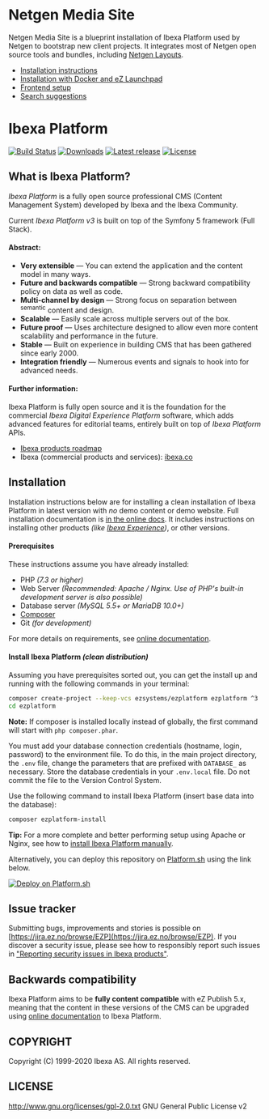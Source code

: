# Netgen Media Site

Netgen Media Site is a blueprint installation of Ibexa Platform used by Netgen to bootstrap new client projects.
It integrates most of Netgen open source tools and bundles, including [Netgen Layouts](https://github.com/netgen-layouts).

* [Installation instructions](/doc/netgen/INSTALL.md)
* [Installation with Docker and eZ Launchpad](/doc/netgen/LAUNCHPAD.md)
* [Frontend setup](/doc/netgen/FRONTEND.md)
* [Search suggestions](/doc/netgen/SEARCH_SUGGESTIONS.md)

# Ibexa Platform

[![Build Status](https://img.shields.io/travis/ezsystems/ezplatform.svg?style=flat-square)](https://travis-ci.org/ezsystems/ezplatform)
[![Downloads](https://img.shields.io/packagist/dt/ezsystems/ezplatform.svg?style=flat-square)](https://packagist.org/packages/ezsystems/ezplatform)
[![Latest release](https://img.shields.io/github/release/ezsystems/ezplatform.svg?style=flat-square)](https://github.com/ezsystems/ezplatform/releases)
[![License](https://img.shields.io/packagist/l/ezsystems/ezplatform.svg?style=flat-square)](LICENSE)

## What is Ibexa Platform?
*Ibexa Platform* is a fully open source professional CMS (Content Management System) developed by Ibexa and the Ibexa Community.

Current *Ibexa Platform v3* is built on top of the Symfony 5 framework (Full Stack).

#### Abstract:

- **Very extensible** — You can extend the application and the content model in many ways.
- **Future and backwards compatible** — Strong backward compatibility policy on data as well as code.
- **Multi-channel by design** — Strong focus on separation between <sup>semantic</sup> content and design.
- **Scalable** — Easily scale across multiple servers out of the box.
- **Future proof** — Uses architecture designed to allow even more content scalability and performance in the future.
- **Stable** — Built on experience in building CMS that has been gathered since early 2000.
- **Integration friendly** — Numerous events and signals to hook into for advanced needs.

#### Further information:

Ibexa Platform is fully open source and it is the foundation for the commercial *Ibexa Digital Experience Platform* software, which adds advanced features for editorial teams, entirely built on top of *Ibexa Platform* APIs.

- [Ibexa products roadmap](https://portal.productboard.com/ibexa/1-ibexa-dxp)
- Ibexa (commercial products and services): [ibexa.co](https://ibexa.co/)


## Installation

Installation instructions below are for installing a clean installation of Ibexa Platform in latest version with _no_ demo content or demo website.
Full installation documentation is [in the online docs](https://doc.ibexa.co/en/latest/getting_started/install_ez_platform/).
It includes instructions on installing other products _(like [Ibexa Experience](https://github.com/ezsystems/ezplatform-ee))_, or other versions.

#### Prerequisites

These instructions assume you have already installed:

- PHP _(7.3 or higher)_
- Web Server _(Recommended: Apache / Nginx. Use of PHP's built-in development server is also possible)_
- Database server _(MySQL 5.5+ or MariaDB 10.0+)_
- [Composer](https://doc.ibexa.co/en/latest/getting_started/install_ez_platform/#get-composer)
- Git _(for development)_

For more details on requirements, see [online documentation](https://doc.ibexa.co/en/latest/getting_started/requirements/).


#### Install Ibexa Platform _(clean distribution)_

Assuming you have prerequisites sorted out, you can get the install up and running with the following commands in your terminal:

``` bash
composer create-project --keep-vcs ezsystems/ezplatform ezplatform ^3
cd ezplatform
```

**Note:** If composer is installed locally instead of globally, the first command will start with `php composer.phar`.

You must add your database connection credentials (hostname, login, password) to the environment file.
To do this, in the main project directory, the `.env` file, change the parameters that are prefixed with `DATABASE_` as necessary.
Store the database credentials in your `.env.local` file. Do not commit the file to the Version Control System.

Use the following command to install Ibexa Platform (insert base data into the database):

```bash
composer ezplatform-install
```

**Tip:** For a more complete and better performing setup using Apache or Nginx, see how to [install Ibexa Platform manually](https://doc.ibexa.co/en/latest/getting_started/install_ez_platform/).

Alternatively, you can deploy this repository on [Platform.sh](https://platform.sh) using the link below.

[![Deploy on Platform.sh](https://platform.sh/images/deploy/deploy-button-lg-blue.svg)](https://console.platform.sh/projects/create-project?template=https://github.com/netgen/media-site.git&utm_content=netgen_media_site&utm_source=github&utm_medium=button&utm_campaign=deploy_on_platform)

## Issue tracker
Submitting bugs, improvements and stories is possible on [https://jira.ez.no/browse/EZP](https://jira.ez.no/browse/EZP).
If you discover a security issue, please see how to responsibly report such issues in ["Reporting security issues in Ibexa products"](https://doc.ibexa.co/en/latest/guide/reporting_issues/#reporting-security-issues-in-ez-systems-products).

## Backwards compatibility
Ibexa Platform aims to be **fully content compatible** with eZ Publish 5.x, meaning that the content in these versions of the CMS can be upgraded using
[online documentation](https://doc.ezplatform.com/en/latest/migrating/migrating_from_ez_publish_platform/) to Ibexa Platform.


## COPYRIGHT
Copyright (C) 1999-2020 Ibexa AS. All rights reserved.

## LICENSE
http://www.gnu.org/licenses/gpl-2.0.txt GNU General Public License v2
